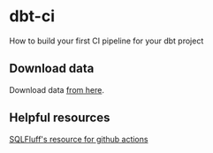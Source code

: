 # dbt-ci
How to build your first CI pipeline for your dbt project

## Download data
Download data [from here](https://github.com/dbt-labs/jaffle_shop/tree/main/seeds).


## Helpful resources
[SQLFluff's resource for github actions](https://github.com/sqlfluff/sqlfluff-github-actions)

